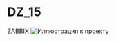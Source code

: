 # DZ_15
ZABBIX
![Иллюстрация к проекту](https://github.com/asm1213/dz_otus/blob/main/DZ_15/scr1.png)
